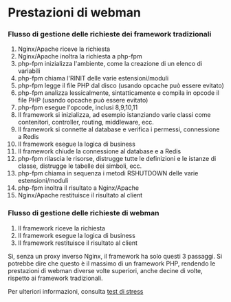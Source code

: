 # Prestazioni di webman

### Flusso di gestione delle richieste dei framework tradizionali

1. Nginx/Apache riceve la richiesta
2. Nginx/Apache inoltra la richiesta a php-fpm
3. php-fpm inizializza l'ambiente, come la creazione di un elenco di variabili
4. php-fpm chiama l'RINIT delle varie estensioni/moduli
5. php-fpm legge il file PHP dal disco (usando opcache può essere evitato)
6. php-fpm analizza lessicalmente, sintatticamente e compila in opcode il file PHP (usando opcache può essere evitato)
7. php-fpm esegue l'opcode, inclusi 8,9,10,11
8. Il framework si inizializza, ad esempio istanziando varie classi come contenitori, controller, routing, middleware, ecc.
9. Il framework si connette al database e verifica i permessi, connessione a Redis
10. Il framework esegue la logica di business
11. Il framework chiude la connessione al database e a Redis
12. php-fpm rilascia le risorse, distrugge tutte le definizioni e le istanze di classe, distrugge le tabelle dei simboli, ecc.
13. php-fpm chiama in sequenza i metodi RSHUTDOWN delle varie estensioni/moduli
14. php-fpm inoltra il risultato a Nginx/Apache
15. Nginx/Apache restituisce il risultato al client

### Flusso di gestione delle richieste di webman

1. Il framework riceve la richiesta
2. Il framework esegue la logica di business
3. Il framework restituisce il risultato al client

Sì, senza un proxy inverso Nginx, il framework ha solo questi 3 passaggi. Si potrebbe dire che questo è il massimo di un framework PHP, rendendo le prestazioni di webman diverse volte superiori, anche decine di volte, rispetto ai framework tradizionali.

Per ulteriori informazioni, consulta [test di stress](benchmarks.md)
